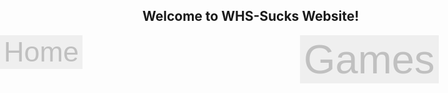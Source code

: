 ## Welcome to WHS-Sucks Website!

<div style="position: absolute; left: 0%; width: 100%; height: 10%; background-image: url('BarBackground.png'); background-repeat: repeat;">
  <button style="float: left; color: silver; border: none; background-image: url('BarBackground.png'); background-repeat: repeat; font-size: 45px;">Home</button>
  <button style="color: silver; border: none; background-image: url('BarBackground.png'); background-repeat: repeat; font-size: 65px; position: absolute; left: 50%;">Games</button>
</div>
